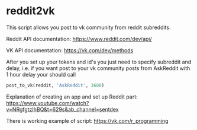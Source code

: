 # reddit2vk

This script allows you post to vk community from reddit subreddits.

Reddit API documentation: https://www.reddit.com/dev/api/

VK API documentation: https://vk.com/dev/methods

After you set up your tokens and id's you just need to specify subreddit and delay, i.e. if you want post to your vk community posts from AskReddit with 1 hour delay your should call

``` python
post_to_vk(reddit, 'AskReddit', 3600)
```

Explanation of creating an app and set up Reddit part: https://www.youtube.com/watch?v=NRgfgtzIhBQ&t=629s&ab_channel=sentdex

There is working example of script: https://vk.com/r_programming

